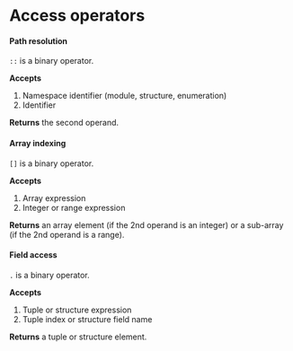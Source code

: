 # Access operators

#### Path resolution

`::` is a binary operator.

**Accepts**
1. Namespace identifier (module, structure, enumeration)
2. Identifier

**Returns** the second operand.

#### Array indexing

`[]` is a binary operator.

**Accepts**
1. Array expression
2. Integer or range expression

**Returns** an array element (if the 2nd operand is an integer) or a sub-array
(if the 2nd operand is a range).

#### Field access

`.` is a binary operator.

**Accepts**
1. Tuple or structure expression
2. Tuple index or structure field name

**Returns** a tuple or structure element.
